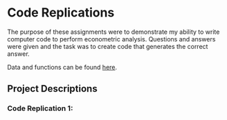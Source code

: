# Code Replications

The purpose of these assignments were to demonstrate my ability to write computer code to perform
econometric analysis. Questions and answers were given and the task
was to create code that generates the correct answer.

Data and functions can be found [here](https://github.com/samtragesser/Advanced-Econometrics-II/tree/main/data).

## Project Descriptions
### Code Replication 1: 
